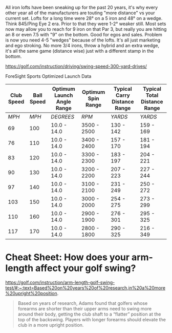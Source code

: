 All iron lofts have been sneaking up for the past 20 years, it's why every other year all of the manufacturers are touting "more distance" vs your current set. Lofts for a long time were 28° on a 5 iron and 48° on a wedge. Think 845/Ping Eye 2 era. Prior to that they were 1-2° weaker still. Most sets now may allow you to reach for 9 iron on that Par 3, but really you are hitting an 8 or even 7.5 with "9" on the bottom. Good for egos and sales. Problem is now you need 4-5 "wedges" because of the lofts. It's all just marketing and ego stroking. No more 3/4 irons, throw a hybrid and an extra wedge, it's all the same game (distance wise) just with a different stamp in the bottom.


https://golf.com/instruction/driving/swing-speed-300-yard-drives/

ForeSight Sports Optimized Launch Data

| Club Speed | Ball Speed | Optimum Launch Angle Range | Optimum Spin Range | Typical Carry Distance Range | Typical Total Distance Range |
| ---------- | ---------- | -------------------------- | ------------------ | ---------------------------- | ---------------------------- |
| *MPH*      | *MPH*      | *DEGREES*                  | *RPM*              | *YARDS*                      | *YARDS*                      |
| 69         | 100        | 10.0 - 14.0                | 3500 - 2500        | 130 - 142                    | 159 - 169                    |
| 76         | 110        | 10.0 - 14.0                | 3400 - 2400        | 157 - 170                    | 181 - 194                    |
| 83         | 120        | 10.0 - 14.0                | 3300 - 2300        | 183 - 197                    | 204 - 221                    |
| 90         | 130        | 10.0 - 14.0                | 3200 - 2200        | 207 - 223                    | 227 - 244                    |
| 97         | 140        | 10.0 - 14.0                | 3100 - 2100        | 231 - 249                    | 250 - 272                    |
| 103        | 150        | 10.0 - 14.0                | 3000 - 2000        | 254 - 275                    | 273 - 299                    |
| 110        | 160        | 10.0 - 14.0                | 2900 - 1900        | 276 - 301                    | 295 - 325                    |
| 117        | 170        | 10.0 - 14.0                | 2800 - 1800        | 290 - 325                    | 216 - 349                    |


# Cheat Sheet: How does your arm-length affect your golf swing?

https://golf.com/instruction/arm-length-golf-swing-test/#:~:text=Based%20on%20years%20of%20research,in%20a%20more%20upright%20position.

> Based on years of research, Adams found that golfers whose forearms are shorter than their upper arms need to swing more around their body, getting the club shaft to a “flatter” position at the top of the backswing. Players with longer forearms should elevate the club in a more upright position.
